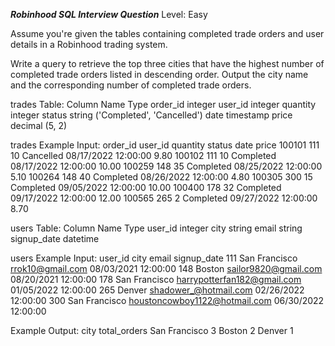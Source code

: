 ***Robinhood SQL Interview Question***
Level: Easy

Assume you're given the tables containing completed trade orders and user details in a Robinhood trading system.

Write a query to retrieve the top three cities that have the highest number of completed trade orders listed in descending order. Output the city name and the corresponding 
number of completed trade orders.

trades Table:
    Column Name	    Type
     order_id	    integer
     user_id	    integer
     quantity	    integer
      status	    string ('Completed', 'Cancelled')
      date	    timestamp
      price	    decimal (5, 2)

trades Example Input:
order_id    user_id	      quantity	   status	date	                 price
100101	       111	         10	    Cancelled	08/17/2022 12:00:00	 9.80
100102	       111	         10	    Completed	08/17/2022 12:00:00	 10.00
100259	       148	         35	    Completed	08/25/2022 12:00:00	 5.10
100264	       148	         40	    Completed	08/26/2022 12:00:00	 4.80
100305	       300	         15	    Completed	09/05/2022 12:00:00	 10.00
100400	       178	         32	    Completed	09/17/2022 12:00:00	 12.00
100565	       265	          2	    Completed	09/27/2022 12:00:00	 8.70


users Table:
     Column Name	  Type
        user_id	         integer
         city	         string
         email	         string
      signup_date	  datetime


users Example Input:
user_id	              city	                email	                           signup_date
  111	           San Francisco	        rrok10@gmail.com	              08/03/2021 12:00:00
  148	           Boston	                sailor9820@gmail.com	          08/20/2021 12:00:00
  178	           San Francisco	        harrypotterfan182@gmail.com	      01/05/2022 12:00:00
  265	           Denver	                shadower_@hotmail.com	          02/26/2022 12:00:00
  300	           San Francisco	        houstoncowboy1122@hotmail.com	  06/30/2022 12:00:00

Example Output:
      city	        total_orders
     San Francisco	     3
     Boston	             2
     Denver	             1
